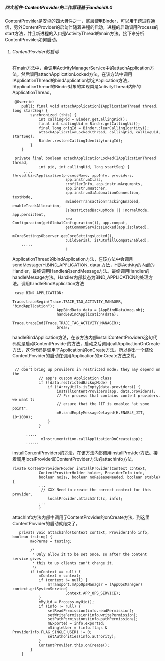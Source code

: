 ##### 四大组件-ContentProvider的工作原理基于android9.0

ContentProvider是安卓的四大组件之一，底层使用Binder，可以用于跨进程通信，另外ContentProvider的启动伴随着进程的启动，进程的启动调用Process的start方法，并且新进程的入口是ActivityThread的main方法。接下来分析ContentProvider如何启动。

1. ###### ContentProvider的启动

   在main方法中，会调用ActivityManagerService中的attachApplication方法。然后调用attachApplicationLocked方法，在该方法中调用IApplicationThread的bindApplication绑定Application方法，IApplicationThread的Binder对象的实现类是ActivityThread内部的ApplicationThread。

   ```
    @Override
       public final void attachApplication(IApplicationThread thread, long startSeq) {
           synchronized (this) {
               int callingPid = Binder.getCallingPid();
               final int callingUid = Binder.getCallingUid();
               final long origId = Binder.clearCallingIdentity();
               attachApplicationLocked(thread, callingPid, callingUid, startSeq);
               Binder.restoreCallingIdentity(origId);
           }
       }
   ```

   ```
    private final boolean attachApplicationLocked(IApplicationThread thread,
               int pid, int callingUid, long startSeq) {
        ....
   thread.bindApplication(processName, appInfo, providers,
                           app.instr.mClass,
                           profilerInfo, app.instr.mArguments,
                           app.instr.mWatcher,
                           app.instr.mUiAutomationConnection, testMode,
                           mBinderTransactionTrackingEnabled, enableTrackAllocation,
                           isRestrictedBackupMode || !normalMode, app.persistent,
                           new Configuration(getGlobalConfiguration()), app.compat,
                           getCommonServicesLocked(app.isolated),
                           mCoreSettingsObserver.getCoreSettingsLocked(),
                           buildSerial, isAutofillCompatEnabled);
       .....                    
                           }
   ```

   ApplicationThread的bindApplication方法，在该方法中会调用 sendMessage(H.BIND_APPLICATION, data) 方法，H是Activity的内部的Handler，最终调用Handler的sendMessage方法。最终调用Handler的handleMessage方法。Handler内部状态为BIND_APPLICATION的处理方法。调用handleBindApplication方法

   ```
    case BIND_APPLICATION:
                       Trace.traceBegin(Trace.TRACE_TAG_ACTIVITY_MANAGER, "bindApplication");
                       AppBindData data = (AppBindData)msg.obj;
                       handleBindApplication(data);
                       Trace.traceEnd(Trace.TRACE_TAG_ACTIVITY_MANAGER);
                       break;
   ```

   handleBindApplication方法，在该方法内部installContentProviders这句代码就是启动ContentProvider的方法，启动之后调用callApplicationOnCreate方法，这句代码是调用了Application的onCreate方法。所以得出一个结论ContentProvider的启动在调用Application的onCreate方法之前。

   ```
    	....
    // don't bring up providers in restricted mode; they may depend on the
               // app's custom Application class
               if (!data.restrictedBackupMode) {
                   if (!ArrayUtils.isEmpty(data.providers)) {
                       installContentProviders(app, data.providers);
                       // For process that contains content providers, we want to
                       // ensure that the JIT is enabled "at some point".
                       mH.sendEmptyMessageDelayed(H.ENABLE_JIT, 10*1000);
                   }
               }
   
         .....
                mInstrumentation.callApplicationOnCreate(app);
         ......
   ```

   installContentProviders的方法，在该方法内部调用installProvider方法。接着调用localProvider即ContentProvider方法的attachInfo方法。

   ```
   rivate ContentProviderHolder installProvider(Context context,
               ContentProviderHolder holder, ProviderInfo info,
               boolean noisy, boolean noReleaseNeeded, boolean stable) {
               ...
                // XXX Need to create the correct context for this provider.
                   localProvider.attachInfo(c, info);
               ...
               }
   ```

   attachInfo方法内部中调用了ContentProvider的onCreate方法，到这里ContentProvider的启动就结束了。

   ```
      private void attachInfo(Context context, ProviderInfo info, boolean testing) {
           mNoPerms = testing;
   
           /*
            * Only allow it to be set once, so after the content service gives
            * this to us clients can't change it.
            */
           if (mContext == null) {
               mContext = context;
               if (context != null) {
                   mTransport.mAppOpsManager = (AppOpsManager) context.getSystemService(
                           Context.APP_OPS_SERVICE);
               }
               mMyUid = Process.myUid();
               if (info != null) {
                   setReadPermission(info.readPermission);
                   setWritePermission(info.writePermission);
                   setPathPermissions(info.pathPermissions);
                   mExported = info.exported;
                   mSingleUser = (info.flags & ProviderInfo.FLAG_SINGLE_USER) != 0;
                   setAuthorities(info.authority);
               }
               ContentProvider.this.onCreate();
           }
       }
   ```
